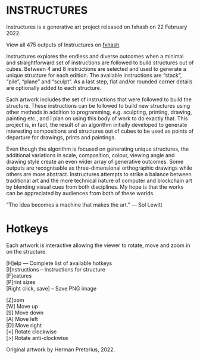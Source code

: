 # INSTRUCTURES

Instructures is a generative art project released on fxhash on 22 February 2022.

View all 475 outputs of Instructures on [fxhash](https://www.fxhash.xyz/generative/slug/instructures).

Instructures explores the endless and diverse outcomes when a minimal and straightforward set of instructions are followed to build structures out of cubes. Between 4 and 8 instructions are selected and used to generate a unique structure for each edition. The available instructions are “stack”, “pile”, “plane” and “sculpt”. As a last step, flat and/or rounded corner details are optionally added to each structure.

Each artwork includes the set of instructions that were followed to build the structure. These instructions can be followed to build new structures using other methods in addition to programming, e.g. sculpting, printing, drawing, painting etc., and I plan on using this body of work to do exactly that. This project is, in fact, the result of an algorithm initially developed to generate interesting compositions and structures out of cubes to be used as points of departure for drawings, prints and paintings.

Even though the algorithm is focused on generating unique structures, the additional variations in scale, composition, colour, viewing angle and drawing style create an even wider array of generative outcomes. Some outputs are recognisable as three-dimensional orthographic drawings while others are more abstract. Instructures attempts to strike a balance between traditional art and the more technical nature of computer and blockchain art by blending visual cues from both disciplines. My hope is that the works can be appreciated by audiences from both of these worlds.

“The idea becomes a machine that makes the art.” — Sol Lewitt

Hotkeys
=======
Each artwork is interactive allowing the viewer to rotate, move and zoom in on the structure.

[H]elp — Complete list of available hotkeys  
[I]nstructions – Instructions for structure  
[F]eatures  
[P]rint sizes  
[Right click, save] – Save PNG image

[Z]oom  
[W] Move up  
[S] Move down  
[A] Move left  
[D] Move right  
[<] Rotate clockwise  
[>] Rotate anti-clockwise  

Original artwork by Herman Pretorius, 2022.
